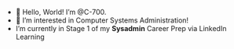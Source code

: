 - 👋 Hello, World! I’m @C-700.
- 👀 I’m interested in Computer Systems Administration!
- I’m currently in Stage 1 of my **Sysadmin** Career Prep via LinkedIn Learning 
